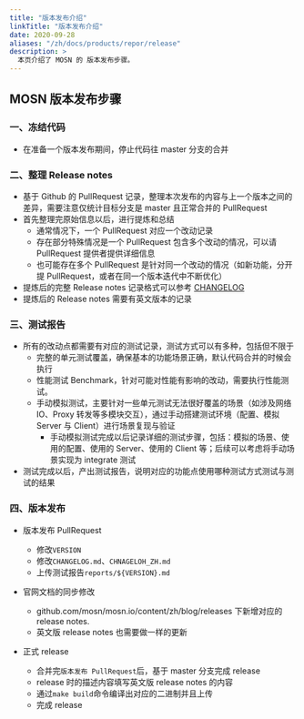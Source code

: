 ```yaml
---
title: "版本发布介绍"
linkTitle: "版本发布介绍"
date: 2020-09-28
aliases: "/zh/docs/products/repor/release"
description: >
  本页介绍了 MOSN 的 版本发布步骤。
---
```


## MOSN 版本发布步骤

###  一、冻结代码

+ 在准备一个版本发布期间，停止代码往 master 分支的合并

### 二、整理 Release notes

+ 基于 Github 的 PullRequest 记录，整理本次发布的内容与上一个版本之间的差异，需要注意仅统计目标分支是 master 且正常合并的 PullRequest
+ 首先整理完原始信息以后，进行提炼和总结
  + 通常情况下，一个 PullRequest 对应一个改动记录
  + 存在部分特殊情况是一个 PullRequest 包含多个改动的情况，可以请 PullRequest 提供者提供详细信息
  + 也可能存在多个 PullRequest 是针对同一个改动的情况（如新功能，分开提 PullRequest，或者在同一个版本迭代中不断优化）
+ 提炼后的完整 Release notes 记录格式可以参考 [CHANGELOG](https://github.com/mosn/mosn/blob/master/CHANGELOG_ZH.md)
+ 提炼后的 Release notes 需要有英文版本的记录

### 三、测试报告

+ 所有的改动点都需要有对应的测试记录，测试方式可以有多种，包括但不限于
  + 完整的单元测试覆盖，确保基本的功能场景正确，默认代码合并的时候会执行
  + 性能测试 Benchmark，针对可能对性能有影响的改动，需要执行性能测试。
  + 手动模拟测试，主要针对一些单元测试无法很好覆盖的场景（如涉及网络 IO、Proxy 转发等多模块交互），通过手动搭建测试环境（配置、模拟 Server 与 Client）进行场景复现与验证
    + 手动模拟测试完成以后记录详细的测试步骤，包括：模拟的场景、使用的配置、使用的 Server、使用的 Client 等；后续可以考虑将手动场景实现为 integrate 测试
+ 测试完成以后，产出测试报告，说明对应的功能点使用哪种测试方式测试与测试的结果


### 四、版本发布

+ 版本发布 PullRequest
  + 修改`VERSION`
  + 修改`CHANGELOG.md`、`CHNAGELOH_ZH.md`
  + 上传测试报告`reports/${VERSION}.md`

+ 官网文档的同步修改
  + github.com/mosn/mosn.io/content/zh/blog/releases 下新增对应的 release notes.
  + 英文版 release notes 也需要做一样的更新

+ 正式 release
  + 合并完`版本发布 PullRequest`后，基于 master 分支完成 release
  + release 时的描述内容填写英文版 release notes 的内容
  + 通过`make build`命令编译出对应的二进制并且上传
  + 完成 release
